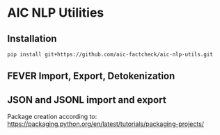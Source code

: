 # AIC NLP Utilities

## Installation
```bash
pip install git+https://github.com/aic-factcheck/aic-nlp-utils.git
```
## FEVER Import, Export, Detokenization
## JSON and JSONL import and export

Package creation according to: https://packaging.python.org/en/latest/tutorials/packaging-projects/
